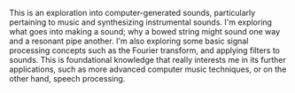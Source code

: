 This is an exploration into computer-generated sounds, particularly pertaining to music and synthesizing instrumental sounds.
I'm exploring what goes into making a sound; why a bowed string might sound one way and a resonant pipe another. I'm also exploring some basic signal processing concepts such as the Fourier transform, and applying filters to sounds. This is foundational knowledge that really interests me in its further applications, such as more advanced computer music techniques, or on the other hand, speech processing.